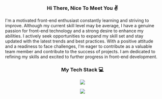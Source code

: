 <h3 align="center">Hi There, Nice To Meet You ✌</h3>
<div text-align="justify">
   I'm a motivated front-end enthusiast constantly learning and striving to improve. Although my current skill level may be average, I have a genuine passion for front-end technology and a strong desire to enhance my abilities. I actively seek opportunities to expand my skill set and stay updated with the latest trends and best practices. With a positive attitude and a readiness to face challenges, I'm eager to contribute as a valuable team member and contribute to the success of projects. I am dedicated to refining my skills and excited to further progress in front-end development.
</div>
<h3 align="center">My Tech Stack 💻</h3>
<p align="center">
    <img src="https://skillicons.dev/icons?i=html,css,js,php,mysql,python,c,cs,cpp,java,nodejs,react" />
</p>
<p align="center">
      <img src="https://skillicons.dev/icons?i=linux,vscode,eclipse,visualstudio,git,cloudflare,figma,ai,ps" />
</p>

<!-- Credit to this guy 👉https://github.com/tandpfun/skill-icons -->
<!--The Website https://skillicons.dev/-->
